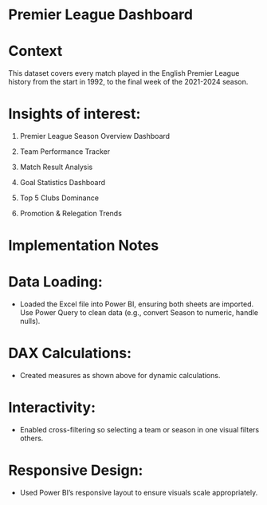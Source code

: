# Premier League Dashboard

# Context
This dataset covers every match played in the English Premier League history from the start in 1992, to the final week of the 2021-2024 season.

# Insights of interest:

1. Premier League Season Overview Dashboard

2. Team Performance Tracker

3. Match Result Analysis

4. Goal Statistics Dashboard

5. Top 5 Clubs Dominance

6. Promotion & Relegation Trends

# Implementation Notes

# Data Loading: 
- Loaded the Excel file into Power BI, ensuring both sheets are imported. Use Power Query to clean data (e.g., convert Season to numeric, handle nulls).

# DAX Calculations: 
- Created measures as shown above for dynamic calculations.

# Interactivity: 
- Enabled cross-filtering so selecting a team or season in one visual filters others.

# Responsive Design: 
- Used Power BI’s responsive layout to ensure visuals scale appropriately.
